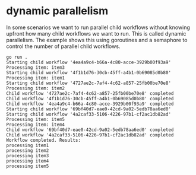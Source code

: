 # dynamic parallelism

In some scenarios we want to run parallel child workflows without knowing upfront how many child workflows we want to run. This is called dynamic parallelism. The example shows this using goroutines and a semaphore to control the number of parallel child workflows.

```
go run .
Starting child workflow '4ea4a9c4-b66a-4c80-acce-3929b00f93a9'
Processing item: item3
Starting child workflow '4f1b1d76-30cb-45ff-a4b1-0b69085d0b80'
Processing item: item1
Starting child workflow '4727ae2c-7af4-4c62-a857-25fb00be70e8'
Processing item: item2
Child workflow '4727ae2c-7af4-4c62-a857-25fb00be70e8' completed
Child workflow '4f1b1d76-30cb-45ff-a4b1-0b69085d0b80' completed
Child workflow '4ea4a9c4-b66a-4c80-acce-3929b00f93a9' completed
Starting child workflow '69bf40d7-eae0-42cd-9a02-5edb78aa6ed0'
Starting child workflow '4a2caf33-5106-4226-97b1-cf2ac1db82ad'
Processing item: item5
Processing item: item4
Child workflow '69bf40d7-eae0-42cd-9a02-5edb78aa6ed0' completed
Child workflow '4a2caf33-5106-4226-97b1-cf2ac1db82ad' completed
Workflow completed. Results:
processing item1
processing item2
processing item3
processing item4
processing item5
```
